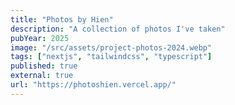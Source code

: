 ```yaml
---
title: "Photos by Hien"
description: "A collection of photos I've taken"
pubYear: 2025
image: "/src/assets/project-photos-2024.webp"
tags: ["nextjs", "tailwindcss", "typescript"]
published: true
external: true
url: "https://photoshien.vercel.app/"
---
```


